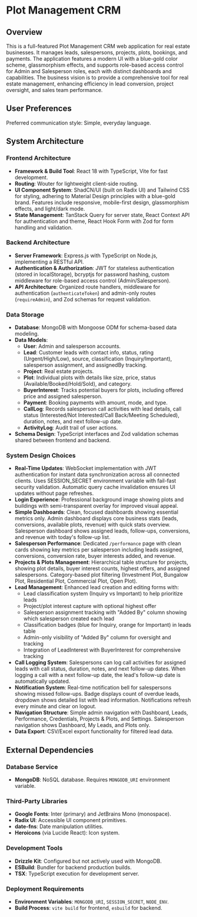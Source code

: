 # Plot Management CRM

## Overview
This is a full-featured Plot Management CRM web application for real estate businesses. It manages leads, salespersons, projects, plots, bookings, and payments. The application features a modern UI with a blue-gold color scheme, glassmorphism effects, and supports role-based access control for Admin and Salesperson roles, each with distinct dashboards and capabilities. The business vision is to provide a comprehensive tool for real estate management, enhancing efficiency in lead conversion, project oversight, and sales team performance.

## User Preferences
Preferred communication style: Simple, everyday language.

## System Architecture

### Frontend Architecture
- **Framework & Build Tool**: React 18 with TypeScript, Vite for fast development.
- **Routing**: Wouter for lightweight client-side routing.
- **UI Component System**: ShadCN/UI (built on Radix UI) and Tailwind CSS for styling, adhering to Material Design principles with a blue-gold brand. Features include responsive, mobile-first design, glassmorphism effects, and light/dark mode.
- **State Management**: TanStack Query for server state, React Context API for authentication and theme, React Hook Form with Zod for form handling and validation.

### Backend Architecture
- **Server Framework**: Express.js with TypeScript on Node.js, implementing a RESTful API.
- **Authentication & Authorization**: JWT for stateless authentication (stored in localStorage), bcryptjs for password hashing, custom middleware for role-based access control (Admin/Salesperson).
- **API Architecture**: Organized route handlers, middleware for authentication (`authenticateToken`) and admin-only routes (`requireAdmin`), and Zod schemas for request validation.

### Data Storage
- **Database**: MongoDB with Mongoose ODM for schema-based data modeling.
- **Data Models**:
    - **User**: Admin and salesperson accounts.
    - **Lead**: Customer leads with contact info, status, rating (Urgent/High/Low), source, classification (Inquiry/Important), salesperson assignment, and assignedBy tracking.
    - **Project**: Real estate projects.
    - **Plot**: Individual plots with details like size, price, status (Available/Booked/Hold/Sold), and category.
    - **BuyerInterest**: Tracks potential buyers for plots, including offered price and assigned salesperson.
    - **Payment**: Booking payments with amount, mode, and type.
    - **CallLog**: Records salesperson call activities with lead details, call status (Interested/Not Interested/Call Back/Meeting Scheduled), duration, notes, and next follow-up date.
    - **ActivityLog**: Audit trail of user actions.
- **Schema Design**: TypeScript interfaces and Zod validation schemas shared between frontend and backend.

### System Design Choices
- **Real-Time Updates**: WebSocket implementation with JWT authentication for instant data synchronization across all connected clients. Uses SESSION_SECRET environment variable with fail-fast security validation. Automatic query cache invalidation ensures UI updates without page refreshes.
- **Login Experience**: Professional background image showing plots and buildings with semi-transparent overlay for improved visual appeal.
- **Simple Dashboards**: Clean, focused dashboards showing essential metrics only. Admin dashboard displays core business stats (leads, conversions, available plots, revenue) with quick stats overview. Salesperson dashboard shows assigned leads, follow-ups, conversions, and revenue with today's follow-up list.
- **Salesperson Performance**: Dedicated `/performance` page with clean cards showing key metrics per salesperson including leads assigned, conversions, conversion rate, buyer interests added, and revenue.
- **Projects & Plots Management**: Hierarchical table structure for projects, showing plot details, buyer interest counts, highest offers, and assigned salespersons. Category-based plot filtering (Investment Plot, Bungalow Plot, Residential Plot, Commercial Plot, Open Plot).
- **Lead Management**: Enhanced lead creation and editing forms with:
  - Lead classification system (Inquiry vs Important) to help prioritize leads
  - Project/plot interest capture with optional highest offer
  - Salesperson assignment tracking with "Added By" column showing which salesperson created each lead
  - Classification badges (blue for Inquiry, orange for Important) in leads table
  - Admin-only visibility of "Added By" column for oversight and tracking
  - Integration of LeadInterest with BuyerInterest for comprehensive tracking
- **Call Logging System**: Salespersons can log call activities for assigned leads with call status, duration, notes, and next follow-up dates. When logging a call with a next follow-up date, the lead's follow-up date is automatically updated.
- **Notification System**: Real-time notification bell for salespersons showing missed follow-ups. Badge displays count of overdue leads, dropdown shows detailed list with lead information. Notifications refresh every minute and clear on logout.
- **Navigation Structure**: Simple admin navigation with Dashboard, Leads, Performance, Credentials, Projects & Plots, and Settings. Salesperson navigation shows Dashboard, My Leads, and Plots only.
- **Data Export**: CSV/Excel export functionality for filtered lead data.

## External Dependencies

### Database Service
- **MongoDB**: NoSQL database. Requires `MONGODB_URI` environment variable.

### Third-Party Libraries
- **Google Fonts**: Inter (primary) and JetBrains Mono (monospace).
- **Radix UI**: Accessible UI component primitives.
- **date-fns**: Date manipulation utilities.
- **Heroicons** (via Lucide React): Icon system.

### Development Tools
- **Drizzle Kit**: Configured but not actively used with MongoDB.
- **ESBuild**: Bundler for backend production builds.
- **TSX**: TypeScript execution for development server.

### Deployment Requirements
- **Environment Variables**: `MONGODB_URI`, `SESSION_SECRET`, `NODE_ENV`.
- **Build Process**: `vite build` for frontend, `esbuild` for backend.